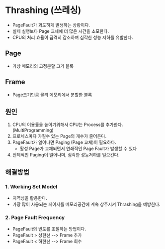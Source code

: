 # Thrashing (쓰레싱)
- PageFault가 과도하게 발생하는 상황이다.
- 실제 실행보다 Page 교체에 더 많은 시간을 소모한다.
- CPU의 처리 효율이 급격히 감소하며 심각한 성능 저하를 유발한다.

## Page
- 가상 메모리의 고정분할 크기 블록

## Frame
- Page크기만큼 물리 메모리에서 분할한 블록

## 원인
1. CPU의 이용률을 높이기위해서 CPU는 Process를 추가한다. (MultiProgramming)
2. 프로세스마다 가질수 있는 Page의 개수가 줄어든다.
3. PageFault가 일어나면 Paging (Page 교체)이 필요하다.
    - 활성 Page가 교체되면서 연쇄적인 Page Fault가 발생할 수 있다
4. 전체적인 Paging이 일어나며, 심각한 성능저하를 일으킨다.


## 해결방법

### 1. Working Set Model
- 지역성을 활용한다.
- 가장 많이 사용되는 페이지를 메모리공간에 계속 상주시켜 Thrashing을 예방한다.

### 2. Page Fault Frequency
- PageFault의 빈도를 조절하는 방법이다.
- PageFault > 상한선 --> Frame 추가
- PageFault < 하한선 --> Frame 회수